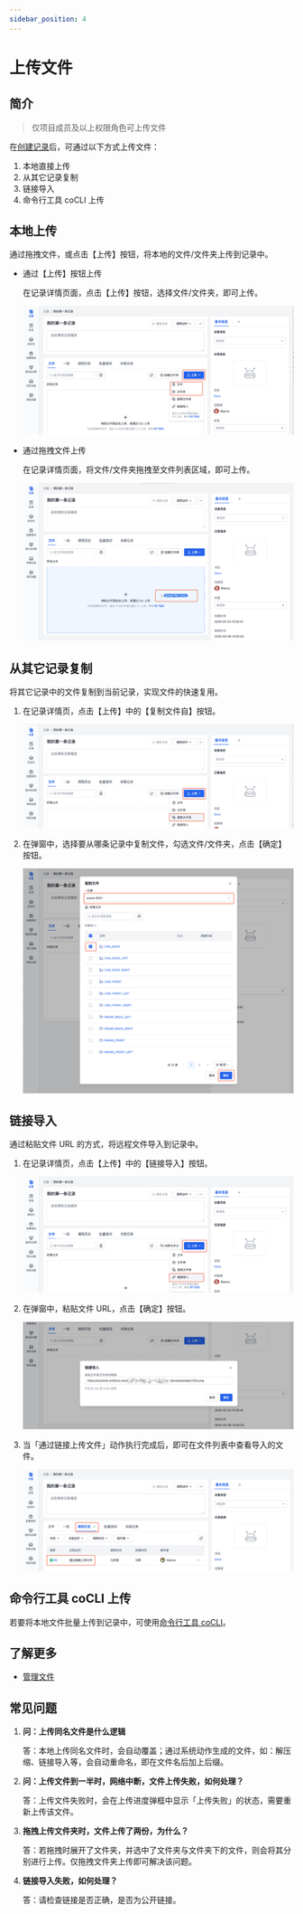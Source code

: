 ```yaml
---
sidebar_position: 4
---
```


# 上传文件

## 简介

> 仅项目成员及以上权限角色可上传文件

在[创建记录](2-create-record.md)后，可通过以下方式上传文件：

1. 本地直接上传
2. 从其它记录复制
3. 链接导入
4. 命令行工具 coCLI 上传

## 本地上传

通过拖拽文件，或点击【上传】按钮，将本地的文件/文件夹上传到记录中。

- 通过【上传】按钮上传

  在记录详情页面，点击【上传】按钮，选择文件/文件夹，即可上传。

  ![upload-file_1](./img/upload-file_1.png)

- 通过拖拽文件上传

  在记录详情页面，将文件/文件夹拖拽至文件列表区域，即可上传。

  ![upload-file_2](./img/upload-file_2.png)

## 从其它记录复制

将其它记录中的文件复制到当前记录，实现文件的快速复用。

1. 在记录详情页，点击【上传】中的【复制文件自】按钮。

   ![upload-file_3](./img/upload-file_3.png)

2. 在弹窗中，选择要从哪条记录中复制文件，勾选文件/文件夹，点击【确定】按钮。

   ![upload-file_4](./img/upload-file_4.png)

## 链接导入

通过粘贴文件 URL 的方式，将远程文件导入到记录中。

1. 在记录详情页，点击【上传】中的【链接导入】按钮。

   ![upload-file_5](./img/upload-file_5.png)

2. 在弹窗中，粘贴文件 URL，点击【确定】按钮。

   ![upload-file_6](./img/upload-file_6.png)

3. 当「通过链接上传文件」动作执行完成后，即可在文件列表中查看导入的文件。

   ![upload-file_7](./img/upload-file_7.png)

## 命令行工具 coCLI 上传

若要将本地文件批量上传到记录中，可使用[命令行工具 coCLI](../../developers/cocli/1-cli-install.md)。

## 了解更多

- [管理文件](5-manage-file.md)

## 常见问题

1. **问：上传同名文件是什么逻辑**

   答：本地上传同名文件时，会自动覆盖；通过系统动作生成的文件，如：解压缩、链接导入等，会自动重命名，即在文件名后加上后缀。

2. **问：上传文件到一半时，网络中断，文件上传失败，如何处理？**

   答：上传文件失败时，会在上传进度弹框中显示「上传失败」的状态，需要重新上传该文件。

3. **拖拽上传文件夹时，文件上传了两份，为什么？**

   答：若拖拽时展开了文件夹，并选中了文件夹与文件夹下的文件，则会将其分别进行上传。仅拖拽文件夹上传即可解决该问题。

4. **链接导入失败，如何处理？**

   答：请检查链接是否正确，是否为公开链接。
